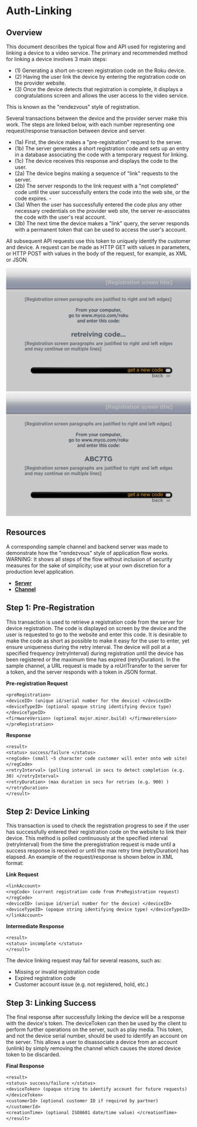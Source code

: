 # Auth-Linking

## Overview

This document describes the typical flow and API used for registering and linking a device to a video service. The primary and recommended method for linking a device involves 3 main steps:

- (1) Generating a short on-screen registration code on the Roku device.
- (2) Having the user link the device by entering the registration code on the provider website.
- (3) Once the device detects that registration is complete, it displays a congratulations screen and allows the user access to the video service.

This is known as the "rendezvous" style of registration.

Several transactions between the device and the provider server make this work.
The steps are linked below, with each number representing one request/response transaction between device and server.

- (1a) First, the device makes a "pre-registration" request to the server.
- (1b) The server generates a short registration code and sets up an entry in a database associating the code with a temporary request for linking.
- (1c) The device receives this response and displays the code to the user.
- (2a) The device begins making a sequence of "link" requests to the server.
- (2b) The server responds to the link request with a "not completed" code until the user successfully enters the code into the web site, or the code expires.  -
- (3a) When the user has successfully entered the code plus any other necessary credentials on the provider web site, the server re-associates the code with the user's real account.
- (3b) The next time the device makes a "link" query, the server responds with a permanent token that can be used to access the user's account.

All subsequent API requests use this token to uniquely identify the customer and device. A request can be made as HTTP GET with values in parameters, or HTTP POST with values in the body of the request, for example, as XML or JSON.

![Private channel channel properties screenshot](../../images/cd-regist-screen-1.jpg)
![Private channel channel properties screenshot](../../images/cd-regist-screen-2.jpg)

## Resources

A corresponding sample channel and backend server was made to demonstrate how the "rendezvous" style of application flow works. WARNING: It shows all steps of the flow without inclusion of security measures for the sake of simplicity; use at your own discretion for a production level application.
- [**Server**](https://github.com/rokudev/auth-linking-server)
- [**Channel**](https://github.com/rokudev/auth-linking-channel)

## Step 1: Pre-Registration

This transaction is used to retrieve a registration code from the server for device registration.  The code is displayed on screen by the device and the user is requested to go to the website and enter this code.  It is desirable to make the code as short as possible to make it easy for the user to enter, yet ensure uniqueness during the retry interval.  The device will poll at a specified frequency (retryInterval) during registration until the device has been registered or the maximum time has expired (retryDuration). In the sample channel, a URL request is made by a roUrlTransfer to the server for a token, and the server responds with a token in JSON format.

**Pre-registration Request**

 ```
 <preRegistration>
 <deviceID> (unique id/serial number for the device) </deviceID>
 <deviceTypeID> (optional opaque string identifying device type) </deviceTypeID>
 <firmwareVersion> (optional major.minor.build) </firmwareVersion>
 </preRegistration>
```

**Response**

 ```
 <result>
 <status> success/failure </status>
 <regCode> (small ~5 character code customer will enter onto web site) </regCode>
 <retryInterval> (polling interval in secs to detect completion (e.g. 30) </retryInterval>
 <retryDuration> (max duration in secs for retries (e.g. 900) ) </retryDuration>
 </result>
 ```

## Step 2: Device Linking

This transaction is used to check the registration progress to see if the user has successfully entered their registration code on the website to link their device. This method is polled continuously at the specified interval (retryInterval) from the time the preregistration request is made until a success response is received or until the max retry time (retryDuration) has elapsed. An example of the request/response is shown below in XML format:

**Link Request**

 ```
 <linkAccount>
 <regCode> (current registration code from PreRegistration request) </regCode>
 <deviceID> (unique id/serial number for the device) </deviceID>
 <deviceTypeID> (opaque string identifying device type) </deviceTypeID>
 </linkAccount>
 ```

**Intermediate Response**
 ```
 <result>
 <status> incomplete </status>
 </result>
 ```

 The device linking request may fail for several reasons, such as:

 - Missing or invalid registration code
 - Expired registration code
 - Customer account issue (e.g. not registered, hold, etc.)

## Step 3: Linking Success

The final response after successfully linking the device will be a response with
the device's token. The deviceToken can then be used by the client to perform further
operations on the server, such as play media.  This token, and not the device
serial number, should be used to identify an account on the server.  This allows
a user to disassociate a device from an account (unlink) by simply removing the
channel which causes the stored device token to be discarded.

**Final Response**

 ```
 <result>
 <status> success/failure </status>
 <deviceToken> (opaque string to identify account for future requests) </deviceToken>
 <customerId> (optional customer ID if required by partner) </customerId>
 <creationTime> (optional ISO8601 date/time value) </creationTime>
 </result>
 ```
